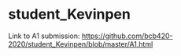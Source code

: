 # student_Kevinpen

Link to A1 submission: https://github.com/bcb420-2020/student_Kevinpen/blob/master/A1.html

